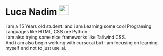 # Luca Nadim <img src="https://raw.githubusercontent.com/MartinHeinz/MartinHeinz/master/wave.gif" width="30px" height="30px" />
I am a 15 Years old student.
and i am Learning some cool Programing Languages like HTML, CSS ore Python.
<br> I am also trying some nice frameworks like Tailwind CSS.
<br> And i am also begin working with cursor.ai but i am focusing on learning myself and not to just use ai.

<!--
**lucanadim/lucanadim** is a ✨ _special_ ✨ repository because its `README.md` (this file) appears on your GitHub profile.

Here are some ideas to get you started:

- 🔭 I’m currently working on ...
- 🌱 I’m currently learning ...
- 👯 I’m looking to collaborate on ...
- 🤔 I’m looking for help with ...
- 💬 Ask me about ...
- 📫 How to reach me: ...
- 😄 Pronouns: ...
- ⚡ Fun fact: ...
-->
